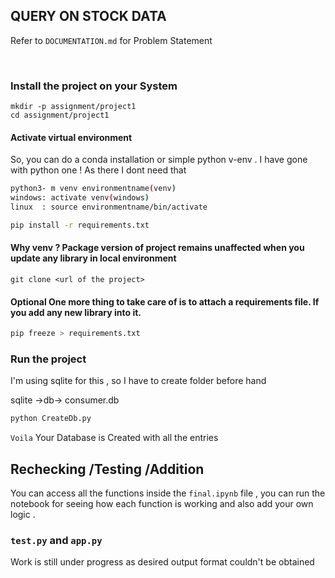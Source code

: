## QUERY ON STOCK DATA

Refer to  `DOCUMENTATION.md` for Problem Statement

<BR>

### Install the project on your System 
```
mkdir -p assignment/project1
cd assignment/project1
```
#### Activate virtual environment

So, you can do a conda installation or simple python v-env . I have gone with python one ! As there I dont need that 

```bash
python3- m venv environmentname(venv)
windows: activate venv(windows)
linux  : source environmentname/bin/activate  
```
```bash
pip install -r requirements.txt
```

#### Why venv ? Package version of project remains unaffected when you update any library in local environment 

```git
git clone <url of the project>
```

#### Optional One more thing to take care of is to attach a requirements file. If you add any new library into it.  
```bash
pip freeze > requirements.txt
```

### Run the project 
I'm using sqlite for this , so I have to create folder before hand 

sqlite ->db-> consumer.db

```python 
python CreateDb.py
```

`Voila` Your Database is Created with all the entries

## Rechecking /Testing /Addition 

You can access all the functions inside the `final.ipynb` file , you can run the notebook for 
seeing how each function is working and also add your own logic .

### `test.py` and `app.py` 
Work is still under progress as desired output format couldn't be obtained 


